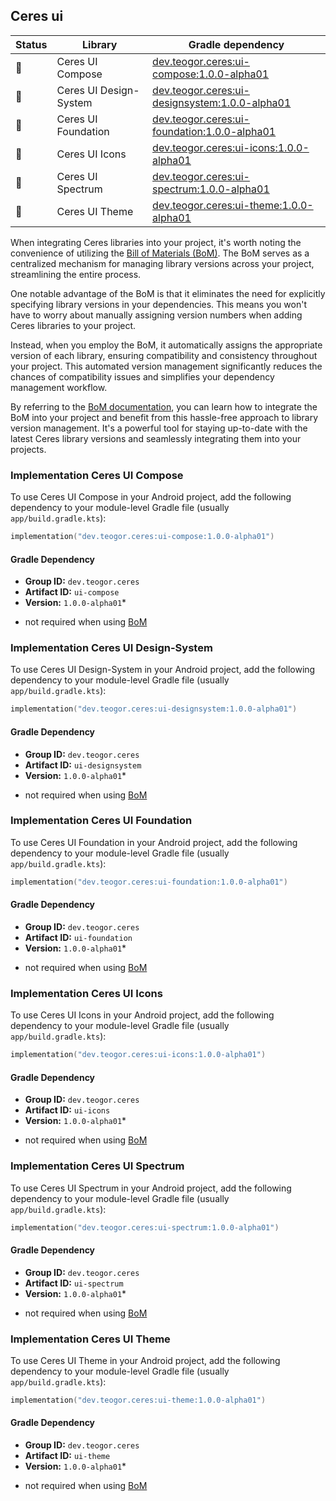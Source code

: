 ## Ceres ui

| Status | Library | Gradle dependency |
| ------ | ------- | ----------------- |
| 🧪 | Ceres UI Compose | [dev.teogor.ceres:ui-compose:1.0.0-alpha01](#implementation-ceres-ui-compose) |
| 🧪 | Ceres UI Design-System | [dev.teogor.ceres:ui-designsystem:1.0.0-alpha01](#implementation-ceres-ui-design-system) |
| 🧪 | Ceres UI Foundation | [dev.teogor.ceres:ui-foundation:1.0.0-alpha01](#implementation-ceres-ui-foundation) |
| 🧪 | Ceres UI Icons | [dev.teogor.ceres:ui-icons:1.0.0-alpha01](#implementation-ceres-ui-icons) |
| 🧪 | Ceres UI Spectrum | [dev.teogor.ceres:ui-spectrum:1.0.0-alpha01](#implementation-ceres-ui-spectrum) |
| 🧪 | Ceres UI Theme | [dev.teogor.ceres:ui-theme:1.0.0-alpha01](#implementation-ceres-ui-theme) |

When integrating Ceres libraries into your project, it's worth noting the convenience of utilizing the [Bill of Materials (BoM)](/docs/bom/versions.md). The BoM serves as a centralized mechanism for managing library versions across your project, streamlining the entire process.

One notable advantage of the BoM is that it eliminates the need for explicitly specifying library versions in your dependencies. This means you won't have to worry about manually assigning version numbers when adding Ceres libraries to your project.

Instead, when you employ the BoM, it automatically assigns the appropriate version of each library, ensuring compatibility and consistency throughout your project. This automated version management significantly reduces the chances of compatibility issues and simplifies your dependency management workflow.

By referring to the [BoM documentation](/docs/bom/versions.md), you can learn how to integrate the BoM into your project and benefit from this hassle-free approach to library version management. It's a powerful tool for staying up-to-date with the latest Ceres library versions and seamlessly integrating them into your projects.


### Implementation Ceres UI Compose

To use Ceres UI Compose in your Android project, add the following dependency to your module-level Gradle file (usually `app/build.gradle.kts`):

```kotlin
implementation("dev.teogor.ceres:ui-compose:1.0.0-alpha01")
```

#### Gradle Dependency

- **Group ID:** `dev.teogor.ceres`
- **Artifact ID:** `ui-compose`
- **Version:** `1.0.0-alpha01`*

* not required when using [BoM](/docs/bom/versions.md)

### Implementation Ceres UI Design-System

To use Ceres UI Design-System in your Android project, add the following dependency to your module-level Gradle file (usually `app/build.gradle.kts`):

```kotlin
implementation("dev.teogor.ceres:ui-designsystem:1.0.0-alpha01")
```

#### Gradle Dependency

- **Group ID:** `dev.teogor.ceres`
- **Artifact ID:** `ui-designsystem`
- **Version:** `1.0.0-alpha01`*

* not required when using [BoM](/docs/bom/versions.md)

### Implementation Ceres UI Foundation

To use Ceres UI Foundation in your Android project, add the following dependency to your module-level Gradle file (usually `app/build.gradle.kts`):

```kotlin
implementation("dev.teogor.ceres:ui-foundation:1.0.0-alpha01")
```

#### Gradle Dependency

- **Group ID:** `dev.teogor.ceres`
- **Artifact ID:** `ui-foundation`
- **Version:** `1.0.0-alpha01`*

* not required when using [BoM](/docs/bom/versions.md)

### Implementation Ceres UI Icons

To use Ceres UI Icons in your Android project, add the following dependency to your module-level Gradle file (usually `app/build.gradle.kts`):

```kotlin
implementation("dev.teogor.ceres:ui-icons:1.0.0-alpha01")
```

#### Gradle Dependency

- **Group ID:** `dev.teogor.ceres`
- **Artifact ID:** `ui-icons`
- **Version:** `1.0.0-alpha01`*

* not required when using [BoM](/docs/bom/versions.md)

### Implementation Ceres UI Spectrum

To use Ceres UI Spectrum in your Android project, add the following dependency to your module-level Gradle file (usually `app/build.gradle.kts`):

```kotlin
implementation("dev.teogor.ceres:ui-spectrum:1.0.0-alpha01")
```

#### Gradle Dependency

- **Group ID:** `dev.teogor.ceres`
- **Artifact ID:** `ui-spectrum`
- **Version:** `1.0.0-alpha01`*

* not required when using [BoM](/docs/bom/versions.md)

### Implementation Ceres UI Theme

To use Ceres UI Theme in your Android project, add the following dependency to your module-level Gradle file (usually `app/build.gradle.kts`):

```kotlin
implementation("dev.teogor.ceres:ui-theme:1.0.0-alpha01")
```

#### Gradle Dependency

- **Group ID:** `dev.teogor.ceres`
- **Artifact ID:** `ui-theme`
- **Version:** `1.0.0-alpha01`*

* not required when using [BoM](/docs/bom/versions.md)


